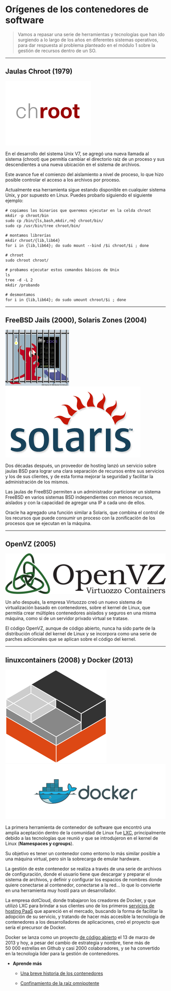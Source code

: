 # Orígenes de los contenedores de software

> Vamos a repasar una serie de herramientas y tecnologías que han ido surgiendo a lo largo de los años en diferentes sistemas operativos, para dar respuesta al problema planteado en el módulo 1 sobre la gestión de recursos dentro de un SO.

---

## **Jaulas Chroot (1979)**

![chroot](./../_media/02_docker/chroot.png)

En el desarrollo del sistema Unix V7, se agregó una nueva llamada al sistema (chroot) que permitía cambiar el directorio raíz de un proceso y sus descendientes a una nueva ubicación en el sistema de archivos.

Este avance fue el comienzo del aislamiento a nivel de proceso, lo que hizo posible controlar el acceso a los archivos por proceso.

Actualmente esa herramienta sigue estando disponible en cualquier sistema Unix, y por supuesto en Linux. Puedes probarlo siguiendo el siguiente ejemplo:

```shell
# copiamos los binarios que queremos ejecutar en la celda chroot
mkdir -p chroot/bin
sudo cp /bin/{ls,bash,mkdir,rm} chroot/bin/
sudo cp /usr/bin/tree chroot/bin/
```

```shell
# montamos librerías
mkdir chroot/{lib,lib64}
for i in {lib,lib64}; do sudo mount --bind /$i chroot/$i ; done
```

```shell
# chroot
sudo chroot chroot/
```

```shell
# probamos ejecutar estos comandos básicos de Unix
ls
tree -d -L 2
mkdir /probando
```

```shell
# desmontamos
for i in {lib,lib64}; do sudo umount chroot/$i ; done
```

---

## **FreeBSD Jails (2000), Solaris Zones (2004)**

![Cárcel del mal](./../_media/02_docker/evil_jail.png)
![Solaris](./../_media/02_docker/solaris.png)

Dos décadas después, un proveedor de hosting lanzó un servicio sobre jaulas BSD para lograr una clara separación de recursos entre sus servicios y los de sus clientes, y de esta forma mejorar la seguridad y facilitar la administración de los mismos.

Las jaulas de FreeBSD permiten a un administrador particionar un sistema FreeBSD en varios sistemas BSD independientes con menos recursos, aislados y con la capacidad de agregar una IP a cada uno de ellos.

Oracle ha agregado una función similar a Solaris, que combina el control de los recursos que puede consumir un proceso con la zonificación de los procesos que se ejecutan en la máquina.

---

## **OpenVZ (2005)**

![OpenVZ](./../_media/02_docker/opevz.png)

Un año después, la empresa Virtuozzo creó un nuevo sistema de virtualización basado en contenedores, sobre el kernel de Linux, que permitía crear múltiples contenedores aislados y seguros en una misma máquina, como si de un servidor privado virtual se tratase.

El código OpenVZ, aunque de código abierto, nunca ha sido parte de la distribución oficial del kernel de Linux y se incorpora como una serie de parches adicionales que se aplican sobre el código del kernel.

---

## **linuxcontainers (2008) y Docker (2013)**

![LinuxContainers](./../_media/02_docker/linuxcontainers.png)
![Docker](./../_media/02_docker/docker_logo.png)

La primera herramienta de contenedor de software que encontró una amplia aceptación dentro de la comunidad de Linux fue [LXC](https://linuxcontainers.org/), principalmente debido a las tecnologías que reunió y que se introdujeron en el kernel de Linux (**Namespaces y cgroups**).

Su objetivo es tener un contenedor como entorno lo más similar posible a una máquina virtual, pero sin la sobrecarga de emular hardware.

La gestión de este contenedor se realiza a través de una serie de archivos de configuración, donde el usuario tiene que descargar y preparar el sistema de archivos, y definir y configurar los espacios de nombres donde quiere conectarse al contenedor, conectarse a la red... lo que lo convierte en una herramienta muy hostil para un desarrollador.

La empresa dotCloud, donde trabajaron los creadores de Docker, y que utilizó LXC para brindar a sus clientes uno de los primeros [servicios de hosting PaaS](https://azure.microsoft.com/es-es/overview/what-is-paas/) que apareció en el mercado, buscando la forma de facilitar la adopción de su servicio, y tratando de hacer más accesible la tecnología de contenedores a los desarrolladores de aplicaciones, creó el proyecto que sería el precursor de Docker.

Docker se lanza como un proyecto [de código abierto](https://github.com/moby/moby) el 13 de marzo de 2013 y hoy, a pesar del cambio de estrategia y nombre, tiene más de 50 000 estrellas en Github y casi 2000 colaboradores, y se ha convertido en la tecnología líder para la gestión de contenedores.

* **Aprende más**

  - [Una breve historia de los contenedores](https://blog.aquasec.com/a-brief-history-of-containers-from-1970s-chroot-to-docker-2016)

  - [Confinamiento de la raíz omnipotente](http://phk.freebsd.dk/pubs/sane2000-jail.pdf)